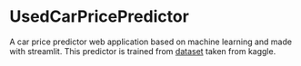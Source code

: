 # UsedCarPricePredictor
A car price predictor web application based on machine learning and made with streamlit.
This predictor is trained from [dataset](https://www.kaggle.com/datasets/saisaathvik/used-cars-dataset-from-cardekhocom) taken from kaggle.
